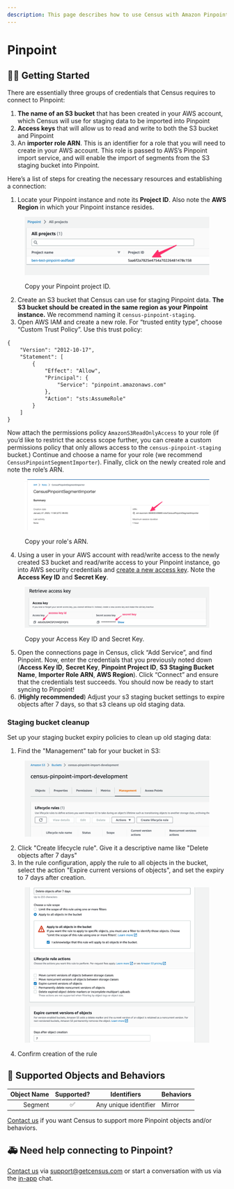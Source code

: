 ```yaml
---
description: This page describes how to use Census with Amazon Pinpoint.
---
```


# Pinpoint

## 🏃‍♀️ Getting Started

There are essentially three groups of credentials that Census requires to connect to Pinpoint:

1. **The name of an S3 bucket** that has been created in your AWS account, which Census will use for staging data to be imported into Pinpoint
2. **Access keys** that will allow us to read and write to both the S3 bucket and Pinpoint
3. An **importer role ARN**. This is an identifier for a role that you will need to create in your AWS account. This role is passed to AWS’s Pinpoint import service, and will enable the import of segments from the S3 staging bucket into Pinpoint.

Here’s a list of steps for creating the necessary resources and establishing a connection:

1. Locate your Pinpoint instance and note its **Project ID**. Also note the **AWS Region** in which your Pinpoint instance resides.

<figure><img src="../.gitbook/assets/pinpoint-projectid.png" alt=""><figcaption><p>Copy your Pinpoint project ID.</p></figcaption></figure>

2. Create an S3 bucket that Census can use for staging Pinpoint data. **The S3 bucket should be created in the same region as your Pinpoint instance.** We recommend naming it `census-pinpoint-staging`.
3. Open AWS IAM and create a new role. For “trusted entity type”, choose “Custom Trust Policy”. Use this trust policy:

```
{
    "Version": "2012-10-17",
    "Statement": [
        {
            "Effect": "Allow",
            "Principal": {
                "Service": "pinpoint.amazonaws.com"
            },
            "Action": "sts:AssumeRole"
        }
    ]
}
```

Now attach the permissions policy `AmazonS3ReadOnlyAccess` to your role (if you’d like to restrict the access scope further, you can create a custom permissions policy that only allows access to the `census-pinpoint-staging` bucket.) Continue and choose a name for your role (we recommend `CensusPinpointSegmentImporter`). Finally, click on the newly created role and note the role’s ARN.

<figure><img src="../.gitbook/assets/pinpoint-arn.png" alt=""><figcaption><p>Copy your role's ARN.</p></figcaption></figure>

4. Using a user in your AWS account with read/write access to the newly created S3 bucket and read/write access to your Pinpoint instance, go into AWS security credentials and [create a new access key](https://docs.aws.amazon.com/IAM/latest/UserGuide/id\_credentials\_access-keys.html#Using\_CreateAccessKey). Note the **Access Key ID** and **Secret Key**.

<figure><img src="../.gitbook/assets/pinpoint-accesskey-secretkey.png" alt=""><figcaption><p>Copy your Access Key ID and Secret Key.</p></figcaption></figure>

5. Open the connections page in Census, click “Add Service”, and find Pinpoint. Now, enter the credentials that you previously noted down (**Access Key ID**, **Secret Key**, **Pinpoint Project ID**, **S3 Staging Bucket Name**, **Importer Role ARN**, **AWS Region**). Click “Connect” and ensure that the credentials test succeeds. You should now be ready to start syncing to Pinpoint!
6. (**Highly recommended**) Adjust your s3 staging bucket settings to expire objects after 7 days, so that s3 cleans up old staging data.

### Staging bucket cleanup

Set up your staging bucket expiry policies to clean up old staging data:

1. Find the "Management" tab for your bucket in S3:

<figure><img src="../.gitbook/assets/CleanShot 2023-02-16 at 21.18.17@2x.png" alt=""><figcaption></figcaption></figure>

2. Click "Create lifecycle rule". Give it a descriptive name like "Delete objects after 7 days"
3. In the rule configuration, apply the rule to all objects in the bucket, select the action "Expire current versions of objects", and set the expiry to 7 days after creation.

<figure><img src="../.gitbook/assets/CleanShot 2023-02-16 at 21.28.19@2x.png" alt=""><figcaption></figcaption></figure>

4. Confirm creation of the rule

## 🔀 Supported Objects and Behaviors

| **Object Name** | **Supported?** | **Identifiers**       | **Behaviors** |
| --------------: | :------------: | --------------------- | ------------- |
|         Segment |        ✅       | Any unique identifier | Mirror        |

[Contact us](mailto:support@getcensus.com) if you want Census to support more Pinpoint objects and/or behaviors.

## 🚑 Need help connecting to Pinpoint?

[Contact us](mailto:support@getcensus.com) via support@getcensus.com or start a conversation with us via the [in-app](https://app.getcensus.com) chat.
